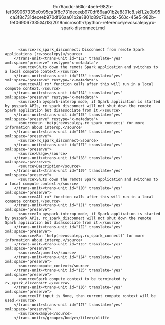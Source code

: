 <?xml version="1.0"?><xliff version="1.2" xmlns="urn:oasis:names:tc:xliff:document:1.2" xmlns:xsi="http://www.w3.org/2001/XMLSchema-instance" xsi:schemaLocation="urn:oasis:names:tc:xliff:document:1.2 xliff-core-1.2-transitional.xsd"><file datatype="xml" original="rx-spark-disconnect.md" source-language="en-US" target-language="en-US"><header><tool tool-id="mdxliff" tool-name="mdxliff" tool-version="1.0-d1654b2" tool-company="Microsoft" /><xliffext:skl_file_name xmlns:xliffext="urn:microsoft:content:schema:xliffextensions">9c76acdc-560c-45e5-982b-fef069067335e0b95ca3f8c731deceeb970df66aa01b2e8801c8.skl</xliffext:skl_file_name><xliffext:version xmlns:xliffext="urn:microsoft:content:schema:xliffextensions">1.2</xliffext:version><xliffext:ms.openlocfilehash xmlns:xliffext="urn:microsoft:content:schema:xliffextensions">e0b95ca3f8c731deceeb970df66aa01b2e8801c8</xliffext:ms.openlocfilehash><xliffext:ms.sourcegitcommit xmlns:xliffext="urn:microsoft:content:schema:xliffextensions">9c76acdc-560c-45e5-982b-fef069067335</xliffext:ms.sourcegitcommit><xliffext:ms.lasthandoff xmlns:xliffext="urn:microsoft:content:schema:xliffextensions">04/18/2019</xliffext:ms.lasthandoff><xliffext:ms.openlocfilepath xmlns:xliffext="urn:microsoft:content:schema:xliffextensions">microsoft-r\python-reference\revoscalepy\rx-spark-disconnect.md</xliffext:ms.openlocfilepath></header><body><group id="content" extype="content"><trans-unit id="101" translate="yes" xml:space="preserve" restype="x-metadata">
          <source>rx_spark_disconnect: Disconnect from remote Spark applications (revoscalepy)</source>
        </trans-unit><trans-unit id="102" translate="yes" xml:space="preserve" restype="x-metadata">
          <source>Shuts down the remote Spark application and switches to a local compute context.</source>
        </trans-unit><trans-unit id="103" translate="yes" xml:space="preserve" restype="x-metadata">
          <source>All rx* function calls after this will run in a local compute context.</source>
        </trans-unit><trans-unit id="104" translate="yes" xml:space="preserve" restype="x-metadata">
          <source>In pyspark-interop mode, if Spark application is started by pyspark APIs, rx_spark_disconnect will not shut down the remote Spark application but disassociate from it.</source>
        </trans-unit><trans-unit id="105" translate="yes" xml:space="preserve" restype="x-metadata">
          <source>Run ‘help(revoscalepy.rx_spark_connect)’ for more information about interop.</source>
        </trans-unit><trans-unit id="106" translate="yes" xml:space="preserve">
          <source>rx_spark_disconnect</source>
        </trans-unit><trans-unit id="107" translate="yes" xml:space="preserve">
          <source>Usage</source>
        </trans-unit><trans-unit id="108" translate="yes" xml:space="preserve">
          <source>Description</source>
        </trans-unit><trans-unit id="109" translate="yes" xml:space="preserve">
          <source>Shuts down the remote Spark application and switches to a local compute context.</source>
        </trans-unit><trans-unit id="110" translate="yes" xml:space="preserve">
          <source>All rx* function calls after this will run in a local compute context.</source>
        </trans-unit><trans-unit id="111" translate="yes" xml:space="preserve">
          <source>In pyspark-interop mode, if Spark application is started by pyspark APIs, rx_spark_disconnect will not shut down the remote Spark application but disassociate from it.</source>
        </trans-unit><trans-unit id="112" translate="yes" xml:space="preserve">
          <source>Run ‘help(revoscalepy.rx_spark_connect)’ for more information about interop.</source>
        </trans-unit><trans-unit id="113" translate="yes" xml:space="preserve">
          <source>Arguments</source>
        </trans-unit><trans-unit id="114" translate="yes" xml:space="preserve">
          <source>compute_context</source>
        </trans-unit><trans-unit id="115" translate="yes" xml:space="preserve">
          <source>Spark compute context to be terminated by rx_spark_disconnect.</source>
        </trans-unit><trans-unit id="116" translate="yes" xml:space="preserve">
          <source>If input is None, then current compute context will be used.</source>
        </trans-unit><trans-unit id="117" translate="yes" xml:space="preserve">
          <source>Example</source>
        </trans-unit></group></body></file></xliff>